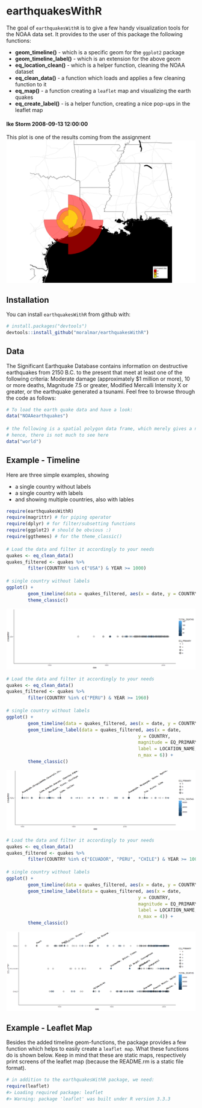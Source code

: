 
<!-- README.md is generated from README.Rmd. Please edit that file -->
earthquakesWithR
================

The goal of `earthquakesWithR` is to give a few handy visualization tools for the NOAA data set. It provides to the user of this package the following functions:
- **geom\_timeline()** - which is a specific geom for the `ggplot2` package
- **geom\_timeline\_label()** - which is an extension for the above geom
- **eq\_location\_clean()** - which is a helper function, cleaning the NOAA dataset
- **eq\_clean\_data()** - a function which loads and applies a few cleaning function to it
- **eq\_map()** - a function creating a `leaflet` map and visualizing the earth quakes
- **eq\_create\_label()** - is a helper function, creating a nice pop-ups in the leaflet map

#### Ike Storm 2008-09-13 12:00:00

This plot is one of the results coming from the assignment ![alt text](https://raw.githubusercontent.com/moralmar/geom_hurricane/master/020_figures/hurricane_ike.png)

Installation
------------

You can install `earthquakesWithR` from github with:

``` r
# install.packages("devtools")
devtools::install_github("moralmar/earthquakesWithR")
```

Data
----

The Significant Earthquake Database contains information on destructive earthquakes from 2150 B.C. to the present that meet at least one of the following criteria: Moderate damage (approximately $1 million or more), 10 or more deaths, Magnitude 7.5 or greater, Modified Mercalli Intensity X or greater, or the earthquake generated a tsunami.
Feel free to browse through the code as follows:

``` r
# To load the earth quake data and have a look:
data("NOAAearthquakes")

# the following is a spatial polygon data frame, which merely gives a nice touch to the leaflet map
# hence, there is not much to see here
data("world")
```

Example - Timeline
------------------

Here are three simple examples, showing
- a single country without labels
- a single country with labels
- and showing multiple countries, also with lables

``` r
require(earthquakesWithR)
require(magrittr) # for piping operator
require(dplyr) # for filter/subsetting functions
require(ggplot2) # should be obvious :)
require(ggthemes) # for the theme_classic()

# Load the data and filter it accordingly to your needs
quakes <- eq_clean_data()
quakes_filtered <- quakes %>%
        filter(COUNTRY %in% c("USA") & YEAR >= 1000)

# single country without labels
ggplot() +
        geom_timeline(data = quakes_filtered, aes(x = date, y = COUNTRY, color = TOTAL_DEATHS, size = EQ_PRIMARY)) +
        theme_classic()
```

![](README-unnamed-chunk-2-1.png)

``` r
# Load the data and filter it accordingly to your needs
quakes <- eq_clean_data()
quakes_filtered <- quakes %>%
        filter(COUNTRY %in% c("PERU") & YEAR >= 1960)

# single country without labels
ggplot() +
        geom_timeline(data = quakes_filtered, aes(x = date, y = COUNTRY, color = TOTAL_DEATHS, size = EQ_PRIMARY)) +
        geom_timeline_label(data = quakes_filtered, aes(x = date,
                                                 y = COUNTRY,
                                                 magnitude = EQ_PRIMARY,
                                                 label = LOCATION_NAME,
                                                 n_max = 6)) +
        theme_classic()
```

![](README-unnamed-chunk-3-1.png)

``` r
# Load the data and filter it accordingly to your needs
quakes <- eq_clean_data()
quakes_filtered <- quakes %>%
        filter(COUNTRY %in% c("ECUADOR", "PERU", "CHILE") & YEAR >= 1000)

# single country without labels
ggplot() +
        geom_timeline(data = quakes_filtered, aes(x = date, y = COUNTRY, color = TOTAL_DEATHS, size = EQ_PRIMARY)) +
        geom_timeline_label(data = quakes_filtered, aes(x = date,
                                                 y = COUNTRY,
                                                 magnitude = EQ_PRIMARY,
                                                 label = LOCATION_NAME,
                                                 n_max = 4)) +
        theme_classic()
```

![](README-unnamed-chunk-4-1.png)

Example - Leaflet Map
---------------------

Besides the added timeline geom-functions, the package provides a few function which helps to easily create a `leaflet map`. What these functions do is shown below. Keep in mind that these are static maps, respectively print screens of the leaflet map (because the README.rm is a static file format).

``` r
# in addition to the earthquakesWithR package, we need:
require(leaflet)
#> Loading required package: leaflet
#> Warning: package 'leaflet' was built under R version 3.3.3
```
